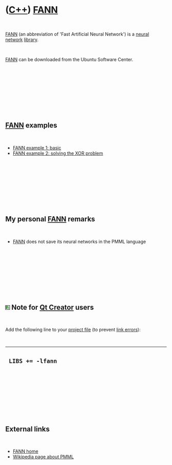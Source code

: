 
 

 

 

 

 

([C++](Cpp.md)) [FANN](CppFann.md)
====================================

 

[FANN](CppFann.md) (an abbreviation of 'Fast Artificial Neural
Network') is a [neural network](CppNeuralNetwork.md)
[library](CppLibrary.md).

 

[FANN](CppFann.md) can be downloaded from the Ubuntu Software Center.

 

 

 

 

 

[FANN](CppFann.md) examples
----------------------------

 

-   [FANN example 1: basic](CppFannExample1.md)
-   [FANN example 2: solving the XOR problem](CppFannExample2.md)

 

 

 

 

 

My personal [FANN](CppFann.md) remarks
---------------------------------------

 

-   [FANN](CppFann.md) does not save its neural networks in the PMML
    language

 

 

 

 

 

![Qt Creator](PicQtCreator.png) Note for [Qt Creator](CppQtCreator.md) users
-----------------------------------------------------------------------------

 

Add the following line to your [project file](CppQtProjectFile.md) (to
prevent [link errors](CppLinkError.md)):

 

  -------------------
  ` LIBS += -lfann`
  -------------------

 

 

 

 

 

External links
--------------

 

-   [FANN home](http://leenissen.dk/fann/index.php)
-   [Wikipedia page about
    PMML](http://en.wikipedia.org/wiki/Predictive_Model_Markup_Language)

 

 

 

 

 

 

